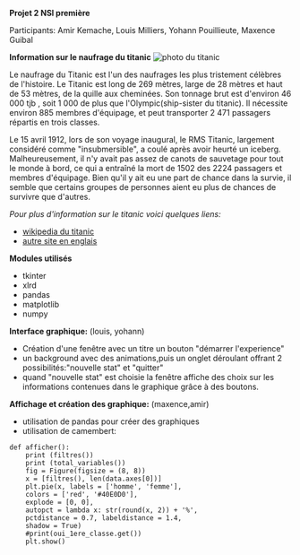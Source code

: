 __Projet 2 NSI première__
                                                          
                                                        
Participants: Amir Kemache, Louis Milliers, Yohann Pouillieute, Maxence Guibal
                                                       
                                                       
__Information sur le naufrage du titanic__
![photo du titanic](http://c.files.bbci.co.uk/1C60/production/_118046270_gettyimages-877330410.jpg)

Le naufrage du Titanic est l'un des naufrages les plus tristement célèbres de l'histoire. 
Le Titanic est long de 269 mètres, large de 28 mètres et haut de 53 mètres, de la quille aux cheminées. Son tonnage brut est d'environ 46 000 tjb , soit 1 000 de plus que l'Olympic(ship-sister du titanic). Il nécessite environ 885 membres d'équipage, et peut transporter 2 471 passagers répartis en trois classes. 

Le 15 avril 1912, lors de son voyage inaugural, le RMS Titanic, largement considéré comme "insubmersible", a coulé après avoir heurté un iceberg. Malheureusement, il n'y avait pas assez de canots de sauvetage pour tout le monde à bord, ce qui a entraîné la mort de 1502 des 2224 passagers et membres d'équipage. Bien qu'il y ait eu une part de chance dans la survie, il semble que certains groupes de personnes aient eu plus de chances de survivre que d'autres.  

*Pour plus d'information sur le titanic voici quelques liens:*
* [wikipedia du titanic](https://en.wikipedia.org/wiki/Passengers_of_the_RMS_Titanic)
* [autre site en englais](http://mashable.com/2016/04/14/titanic-survivors)


__Modules utilisés__
             
* tkinter
* xlrd
* pandas
* matplotlib
* numpy



__Interface graphique:__ (louis, yohann)


* Création d'une fenêtre avec un titre un bouton "démarrer l'experience"
* un background avec des animations,puis un onglet déroulant offrant 2 possibilités:"nouvelle stat" et "quitter"
* quand "nouvelle stat" est choisie la fenêtre affiche des choix sur les informations contenues dans le graphique grâce à des boutons.


__Affichage et création des graphique:__ (maxence,amir)
         
* utilisation de pandas pour créer des graphiques
* utilisation de camembert:
```
def afficher(): 
    print (filtres()) 
    print (total_variables()) 
    fig = Figure(figsize = (8, 8)) 
    x = [filtres(), len(data.axes[0])] 
    plt.pie(x, labels = ['homme', 'femme'], 
    colors = ['red', '#40E0D0'],  
    explode = [0, 0], 
    autopct = lambda x: str(round(x, 2)) + '%',  
    pctdistance = 0.7, labeldistance = 1.4,  
    shadow = True)  
    #print(oui_1ere_classe.get()) 
    plt.show()    
```








